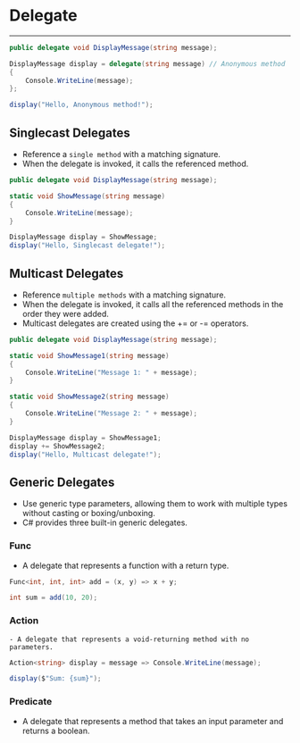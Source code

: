 # Delegate
---



```csharp
public delegate void DisplayMessage(string message);

DisplayMessage display = delegate(string message) // Anonymous method
{
    Console.WriteLine(message);
};

display("Hello, Anonymous method!");
```

## Singlecast Delegates

- Reference a `single method` with a matching signature.
- When the delegate is invoked, it calls the referenced method.

```csharp
public delegate void DisplayMessage(string message);

static void ShowMessage(string message)
{
    Console.WriteLine(message);
}

DisplayMessage display = ShowMessage;
display("Hello, Singlecast delegate!");
````

## Multicast Delegates

- Reference `multiple methods` with a matching signature.
- When the delegate is invoked, it calls all the referenced methods in the order they were added.
- Multicast delegates are created using the += or -= operators.

```csharp
public delegate void DisplayMessage(string message);

static void ShowMessage1(string message)
{
    Console.WriteLine("Message 1: " + message);
}

static void ShowMessage2(string message)
{
    Console.WriteLine("Message 2: " + message);
}

DisplayMessage display = ShowMessage1;
display += ShowMessage2;
display("Hello, Multicast delegate!");
```

## Generic Delegates

- Use generic type parameters, allowing them to work with multiple types without casting or boxing/unboxing.
- C# provides three built-in generic delegates.

### Func<TResult>

- A delegate that represents a function with a return type.

```csharp
Func<int, int, int> add = (x, y) => x + y;

int sum = add(10, 20);
```

### Action

    - A delegate that represents a void-returning method with no parameters.

```csharp
Action<string> display = message => Console.WriteLine(message);

display($"Sum: {sum}");
```

### Predicate<T>
        
- A delegate that represents a method that takes an input parameter and returns a boolean.

